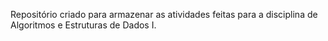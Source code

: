 Repositório criado para armazenar as atividades feitas para a disciplina de Algoritmos e Estruturas de Dados I.
